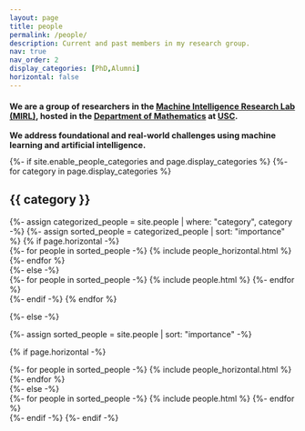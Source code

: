 ```yaml
---
layout: page
title: people
permalink: /people/
description: Current and past members in my research group.
nav: true
nav_order: 2
display_categories: [PhD,Alumni]
horizontal: false
---
```


<h2 style="font-size:1.5vw">We are a group of researchers in the <a href="https://dornsife.usc.edu/mirl/">Machine Intelligence Research Lab (MIRL)</a>, hosted in the <a href="https://dornsife.usc.edu/mathematics/">Department of Mathematics</a> at <a href="https://www.usc.edu/">USC</a>.<br><br> We address foundational and real-world challenges using machine learning and artificial intelligence.</h2>


<!-- pages/people.md -->
<div class="people">
{%- if site.enable_people_categories and page.display_categories %}
  <!-- Display categorized projects -->
  {%- for category in page.display_categories %}
  <h2 class="category">{{ category }}</h2>
  {%- assign categorized_people = site.people | where: "category", category -%}
  {%- assign sorted_people = categorized_people | sort: "importance" %}
  <!-- Generate cards for each project -->
  {% if page.horizontal -%}
  <div class="container">
    <div class="row row-cols-2">
    {%- for people in sorted_people -%}
      {% include people_horizontal.html %}
    {%- endfor %}
    </div>
  </div>
  {%- else -%}
  <div class="grid">
    {%- for people in sorted_people -%}
      {% include people.html %}
    {%- endfor %}
  </div>
  {%- endif -%}
  {% endfor %}

{%- else -%}
<!-- Display projects without categories -->
  {%- assign sorted_people = site.people | sort: "importance" -%}
  <!-- Generate cards for each project -->
  {% if page.horizontal -%}
  <div class="container">
    <div class="row row-cols-2">
    {%- for people in sorted_people -%}
      {% include people_horizontal.html %}
    {%- endfor %}
    </div>
  </div>
  {%- else -%}
  <div class="grid">
    {%- for people in sorted_people -%}
      {% include people.html %}
    {%- endfor %}
  </div>
  {%- endif -%}
{%- endif -%}
</div>

